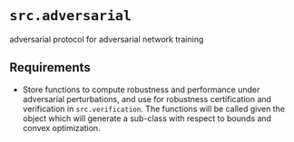 # `src.adversarial`
adversarial protocol for adversarial network training

## Requirements
- Store functions to compute robustness and performance under adversarial perturbations, and use for robustness certification and verification in `src.verification`. The functions will be called given the object which will generate a sub-class with respect to bounds and convex optimization.
